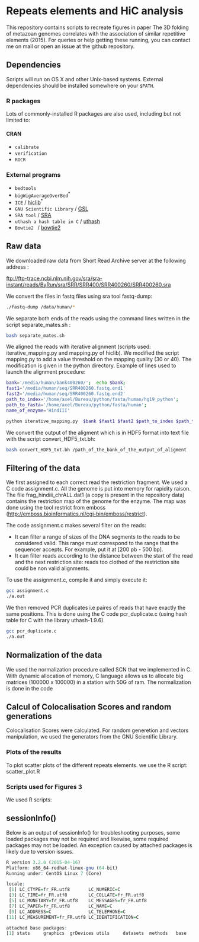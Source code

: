 # Repeats elements and HiC analysis
This repository contains scripts to recreate figures in paper The 3D folding of metazoan genomes correlates with the association of similar repetitive elements (2015). For queries or help getting these running, you can contact me on mail or open an issue at the github repository.


## Dependencies

Scripts will run on OS X and other Unix-based systems. External dependencies should be installed somewhere on your `$PATH`.

### R packages

Lots of commonly-installed R packages are also used, including but not limited to: 

#### CRAN

* `calibrate`
* `verification`
* `ROCR`

### External programs

* `bedtools`
* `bigWigAverageOverBed`<sup>*</sup>
* `ICE` / [hiclib](http://mirnylab.bitbucket.org/hiclib)<sup>*</sup>
* `GNU Scientific Library` / [GSL](http://www.gnu.org/software/gsl/) 
* `SRA tool` / [SRA](http://trace.ncbi.nlm.nih.gov/Traces/sra/sra.cgi?cmd=show&f=software&m=software&s=software)
* `uthash a hash table in C` / [uthash](https://troydhanson.github.io/uthash/userguide.html)
* `Bowtie2 ` / [bowtie2](http://bowtie-bio.sourceforge.net/bowtie2/index.shtml)


## Raw data
We downloaded raw data from Short Read Archive server at the following address :

ftp://ftp-trace.ncbi.nlm.nih.gov/sra/sra-instant/reads/ByRun/sra/SRR/SRR400/SRR400260/SRR400260.sra

We convert the files in fastq files using sra tool fastq-dump:   

```bash
./fastq-dump /data/human/*
```
We separate both ends of the reads using the command lines written in the script separate_mates.sh :
```bash
bash separate_mates.sh
```
We aligned the reads with iterative alignment (scripts used: iterative_mapping.py and mapping.py of hiclib). 
We modified the script mapping.py to add a value threshold on the mapping quality (30 or 40). The modification is given in the python directory. 
Example of lines used to launch the alignment procedure:
```bash
bank='/media/human/bank400260/';  echo $bank; 
fast1='/media/human/seq/SRR400260.fastq.end1'
fast2='/media/human/seq/SRR400260.fastq.end2' 
path_to_index='/home/axel/Bureau/python/fasta/human/hg19_python';
path_to_fasta='/home/axel/Bureau/python/fasta/human';
name_of_enzyme='HindIII'

python iterative_mapping.py  $bank $fast1 $fast2 $path_to_index $path_to_fasta $name_of_enzyme 
```

We convert the output of the aligment which is in HDF5 format into text file with the script convert_HDF5_txt.bh:

```bash
bash convert_HDF5_txt.bh /path_of_the_bank_of_the_output_of_aligment
```

## Filtering of the data

We first assigned to each correct read the restriction fragment. We used a C code assignment.c. 
All the genome is put into memory for rapidity raison. The file frag_hindiii_chrALL.dat1 (a copy is present in the repository data) contains the restriction map of the genome for the enzyme. The map was done using the tool restrict from emboss (http://emboss.bioinformatics.nl/cgi-bin/emboss/restrict).

The code assignment.c makes several filter on the reads: 
- It can filter a range of sizes of the DNA segments to the reads to be considered valid. This range must correspond to the range that the sequencer accepts. For example, put it at [200 pb - 500 bp].
- It can filter reads according to the distance between the start of the read and the next restriction site: reads too clothed of the restriction site could be non valid alignments. 

To use the assignment.c, compile it and simply execute it:
```bash
gcc assignment.c
./a.out
```

We then removed PCR duplicates i.e paires of reads that have exactly the same positions. This is done using the C code pcr_duplicate.c (using hash table for C with the library uthash-1.9.6).
```bash
gcc pcr_duplicate.c
./a.out
```

## Normalization of the data
We used the normalization procedure called SCN that we implemented in C. 
With dynamic allocation of memory, C language allows us to allocate big matrices (100000 x 100000) in a station with 50G of ram. The normalization is done in the code 

## Calcul of Colocalisation Scores and random generations

Colocalisation Scores were calculated. 
For random generetion and vectors manipulation, we used the generators from the GNU Scientific Library. 

### Plots of the results
To plot scatter plots of the different repeats elements. we use the R script: scatter_plot.R


### Scripts used for Figures 3
We used R scripts:



## sessionInfo()

Below is an output of sessionInfo() for troubleshooting purposes, some loaded packages may not be required and likewise, some required packages may not be loaded. An exception caused by attached packages is likely due to version issues.
```r
R version 3.2.0 (2015-04-16)
Platform: x86_64-redhat-linux-gnu (64-bit)
Running under: CentOS Linux 7 (Core)

locale:
 [1] LC_CTYPE=fr_FR.utf8       LC_NUMERIC=C             
 [3] LC_TIME=fr_FR.utf8        LC_COLLATE=fr_FR.utf8    
 [5] LC_MONETARY=fr_FR.utf8    LC_MESSAGES=fr_FR.utf8   
 [7] LC_PAPER=fr_FR.utf8       LC_NAME=C                
 [9] LC_ADDRESS=C              LC_TELEPHONE=C           
[11] LC_MEASUREMENT=fr_FR.utf8 LC_IDENTIFICATION=C      

attached base packages:
[1] stats     graphics  grDevices utils     datasets  methods   base  
```

